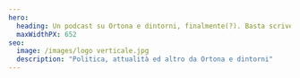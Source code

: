 ```yaml
---
hero:
  heading: Un podcast su Ortona e dintorni, finalmente(?). Basta scrivere, per ora.
  maxWidthPX: 652
seo:
  image: /images/logo verticale.jpg
  description: "Politica, attualità ed altro da Ortona e dintorni"
---
```

